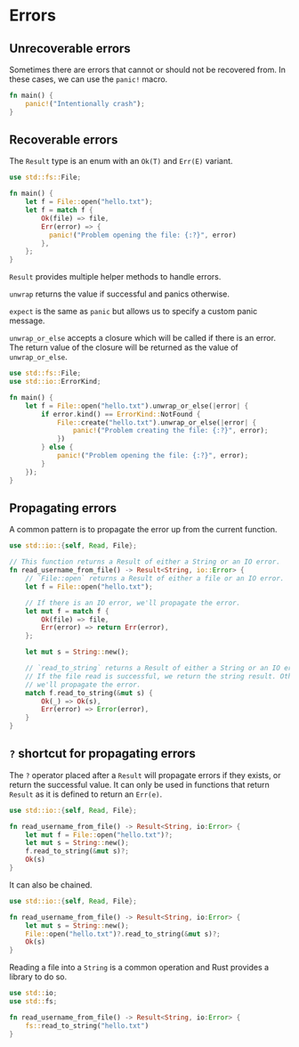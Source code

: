 # Errors

## Unrecoverable errors

Sometimes there are errors that cannot or should not be recovered from. In these cases, we can use the `panic!` macro.

```rs
fn main() {
    panic!("Intentionally crash");
}
```

## Recoverable errors

The `Result` type is an enum with an `Ok(T)` and `Err(E)` variant.

```rs
use std::fs::File;

fn main() {
    let f = File::open("hello.txt");
    let f = match f {
        Ok(file) => file,
        Err(error) => {
          panic!("Problem opening the file: {:?}", error)
        },
    };
}
```

`Result` provides multiple helper methods to handle errors.

`unwrap` returns the value if successful and panics otherwise.

`expect` is the same as `panic` but allows us to specify a custom panic message.

`unwrap_or_else` accepts a closure which will be called if there is an error. The return value of the closure will be returned as the value of `unwrap_or_else`.

```rs
use std::fs::File;
use std::io::ErrorKind;

fn main() {
    let f = File::open("hello.txt").unwrap_or_else(|error| {
        if error.kind() == ErrorKind::NotFound {
            File::create("hello.txt").unwrap_or_else(|error| {
                panic!("Problem creating the file: {:?}", error);
            })
        } else {
            panic!("Problem opening the file: {:?}", error);
        }
    });
}
```

## Propagating errors

A common pattern is to propagate the error up from the current function.

```rs
use std::io::{self, Read, File};

// This function returns a Result of either a String or an IO error.
fn read_username_from_file() -> Result<String, io::Error> {
    // `File::open` returns a Result of either a file or an IO error.
    let f = File::open("hello.txt");

    // If there is an IO error, we'll propagate the error.
    let mut f = match f {
        Ok(file) => file,
        Err(error) => return Err(error),
    };

    let mut s = String::new();

    // `read_to_string` returns a Result of either a String or an IO error.
    // If the file read is successful, we return the string result. Otherwise,
    // we'll propagate the error.
    match f.read_to_string(&mut s) {
        Ok(_) => Ok(s),
        Err(error) => Error(error),
    }
}
```

## `?` shortcut for propagating errors

The `?` operator placed after a `Result` will propagate errors if they exists, or return the successful value. It can only be used in functions that return `Result` as it is defined to return an `Err(e)`.

```rs
use std::io::{self, Read, File};

fn read_username_from_file() -> Result<String, io:Error> {
    let mut f = File::open("hello.txt")?;
    let mut s = String::new();
    f.read_to_string(&mut s)?;
    Ok(s)
}
```

It can also be chained.

```rs
use std::io::{self, Read, File};

fn read_username_from_file() -> Result<String, io:Error> {
    let mut s = String::new();
    File::open("hello.txt")?.read_to_string(&mut s)?;
    Ok(s)
}
```

Reading a file into a `String` is a common operation and Rust provides a library to do so.

```rs
use std::io;
use std::fs;

fn read_username_from_file() -> Result<String, io:Error> {
    fs::read_to_string("hello.txt")
}
```
